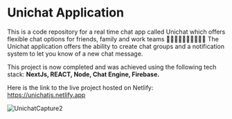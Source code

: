 # Unichat Application
This is a code repository for a real time chat app called Unichat which offers flexible chat options for friends, family and work teams 👨‍👩‍👧‍👦👩🏽‍🎓👩🏼‍🦼
The Unichat application offers the ability to create chat groups and a notification system to let you know of a new chat message.

This project is now completed and was achieved using the following tech stack: **NextJs, REACT, Node, Chat Engine, Firebase.**

Here is the link to the live project hosted on Netlify: https://unichatjs.netlify.app

![UnichatCapture2](https://user-images.githubusercontent.com/73794416/134774388-a3559b38-d1df-4f64-95bd-ea7f28fdd13b.PNG)

